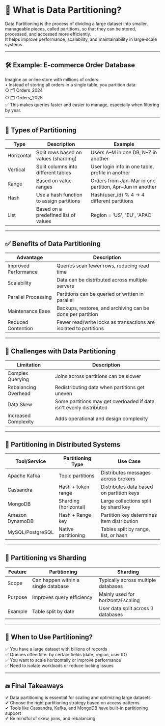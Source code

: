 # 📌 What is Data Partitioning?
Data Partitioning is the process of dividing a large dataset into smaller, manageable pieces, called partitions, so that they can be stored, processed, and accessed more efficiently.  
It helps improve performance, scalability, and maintainability in large-scale systems.

---

## 🛠️ Example: E-commerce Order Database
Imagine an online store with millions of orders:  
• Instead of storing all orders in a single table, you partition data:  
  ○ 🗂️ Orders_2024  
  ○ 🗂️ Orders_2025  
✅ This makes queries faster and easier to manage, especially when filtering by year.

---

## 📌 Types of Partitioning

| Type       | Description                          | Example                          |
|------------|--------------------------------------|----------------------------------|
| Horizontal | Split rows based on values (sharding)| Users A–M in one DB, N–Z in another |
| Vertical   | Split columns into different tables  | User login info in one table, profile in another |
| Range      | Based on value ranges                | Orders from Jan–Mar in one partition, Apr–Jun in another |
| Hash       | Use a hash function to assign partitions | Hash(user_id) % 4 → 4 different partitions |
| List       | Based on a predefined list of values | Region = 'US', 'EU', 'APAC' |

---

## ✅ Benefits of Data Partitioning

| Advantage           | Description                          |
|---------------------|--------------------------------------|
| Improved Performance | Queries scan fewer rows, reducing read time |
| Scalability         | Data can be distributed across multiple servers |
| Parallel Processing | Partitions can be queried or written in parallel |
| Maintenance Ease    | Backups, restores, and archiving can be done per partition |
| Reduced Contention  | Fewer read/write locks as transactions are isolated to partitions |

---

## 🔴 Challenges with Data Partitioning

| Limitation          | Description                          |
|---------------------|--------------------------------------|
| Complex Querying    | Joins across partitions can be slower |
| Rebalancing Overhead| Redistributing data when partitions get uneven |
| Data Skew           | Some partitions may get overloaded if data isn't evenly distributed |
| Increased Complexity| Adds operational and design complexity |

---

## 📌 Partitioning in Distributed Systems

| Tool/Service      | Partitioning Type       | Use Case                          |
|-------------------|-------------------------|-----------------------------------|
| Apache Kafka      | Topic partitions        | Distributes messages across brokers |
| Cassandra        | Hash + token range      | Distributes data based on partition keys |
| MongoDB          | Sharding (horizontal)   | Large collections split by shard key |
| Amazon DynamoDB  | Hash + Range key        | Partition key determines item distribution |
| MySQL/PostgreSQL | Native partitioning     | Tables split by range, list, or hash |

---

## 📌 Partitioning vs Sharding

| Feature  | Partitioning                     | Sharding                          |
|----------|----------------------------------|-----------------------------------|
| Scope    | Can happen within a single database | Typically across multiple databases |
| Purpose  | Improves query efficiency        | Mainly used for horizontal scaling |
| Example  | Table split by date              | User data split across 3 databases |

---

## 📌 When to Use Partitioning?
✅ You have a large dataset with billions of records  
✅ Queries often filter by certain fields (date, region, user ID)  
✅ You want to scale horizontally or improve performance  
✅ Need to isolate workloads or reduce locking issues  

---

## 🔚 Final Takeaways
✔ Data partitioning is essential for scaling and optimizing large datasets  
✔ Choose the right partitioning strategy based on access patterns  
✔ Tools like Cassandra, Kafka, and MongoDB have built-in partitioning support  
✔ Be mindful of skew, joins, and rebalancing  